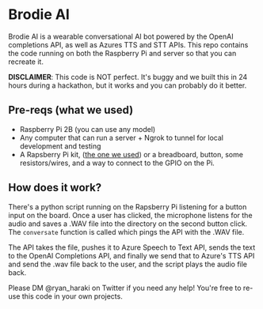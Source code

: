 # Brodie AI
Brodie AI is a wearable conversational AI bot powered by the OpenAI completions API, as well as Azures TTS and STT APIs. This repo contains the code running on both the Raspberry Pi and server so that you can recreate it.

**DISCLAIMER**: This code is NOT perfect. It's buggy and we built this in 24 hours during a hackathon, but it works and you can probably do it better.

## Pre-reqs (what we used)
- Raspberry Pi 2B (you can use any model)
- Any computer that can run a server + Ngrok to tunnel for local development and testing
- A Rapsberry Pi kit, ([the one we used](https://www.amazon.ca/Freenove-Raspberry-Contained-Compatible-Tutorials/dp/B09H2TFRN2/ref=sr_1_29?dib=eyJ2IjoiMSJ9.s8M3KliPTdTWVjXuAVTeVZEf5tkGHTvpNDEAMoeJug3gwCvDPFBTSKEXhA2zQAd6GAWOqM5vWimV_ds74eBg8J6puokLA-IgBuuk5_Y96bwV4PjQcPkMuc_3uEKQCIf7A6okO16Gb0Q8s7KII3I-3_HNCMRJk1uvea8lN5domFMLeyO2XN-AdPkzlRs2vYbrvISTZslBDhDqUSibo4UTN-WH2AJJHd_WuxJqSlZyoUfVKu3Ap-R51GY5gpPtRJA-EV529fm0EWJx_L2yUKy-hyvqO8XAWgw9vIETewemlCc.DBNG--1BioNjWg01otRc15egM0x1bkTkgP_x0ytBtME&dib_tag=se&keywords=raspberry+pi+kit&qid=1708834804&sr=8-29&th=1)) or a breadboard, button, some resistors/wires, and a way to connect to the GPIO on the Pi.

## How does it work?

There's a python script running on the Rapsberry Pi listening for a button input on the board. Once a user has clicked, the microphone listens for the audio and saves a .WAV file into the directory on the second button click. The `conversate` function is called which pings the API with the .WAV file.

The API takes the file, pushes it to Azure Speech to Text API, sends the text to the OpenAI Completions API, and finally we send that to Azure's TTS API and send the .wav file back to the user, and the script plays the audio file back.

Please DM @ryan_haraki on Twitter if you need any help! You're free to re-use this code in your own projects.
